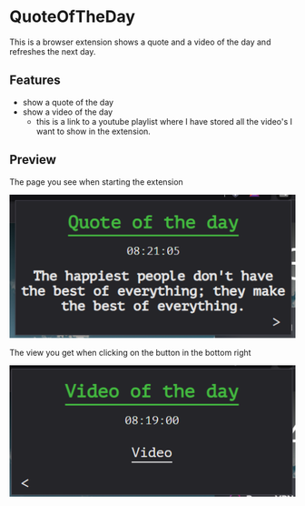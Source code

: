 # QuoteOfTheDay

This is a browser extension shows a quote and a video of the day and refreshes the next day.

## Features

- show a quote of the day
- show a video of the day
  - this is a link to a youtube playlist where I have stored all the video's I want to show in the extension.

## Preview

The page you see when starting the extension

![Homepage](/assets/images/readme/quoteOfTheDay_HomePage.png)

The view you get when clicking on the button in the bottom right

![Video page](/assets/images/readme/quoteOfTheDay_Video.png)


